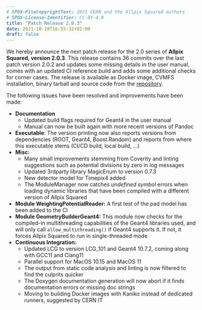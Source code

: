 ```yaml
---
# SPDX-FileCopyrightText: 2021 CERN and the Allpix Squared authors
# SPDX-License-Identifier: CC-BY-4.0
title: "Patch Release 2.0.3"
date: 2021-10-28T16:55:32+02:00
draft: false
---
```


We hereby announce the next patch release for the 2.0 series of **Allpix Squared, version 2.0.3**.
This release contains 36 commits over the last patch version 2.0.2 and updates some missing details in the user manual, comes with an updated CI reference build and adds some additional checks for corner cases.
The release is available as Docker image, CVMFS installation, binary tarball and source code from the [repository](https://gitlab.cern.ch/allpix-squared/allpix-squared/).

The following issues have been resolved and improvements have been made:
<!--more-->

* **Documentation**
   * Updated build flags required for Geant4 in the user manual
   * Manual can now be built again with more recent versions of Pandoc
* **Executable**: The version printing now also reports versions from dependencies (ROOT, Geant4, Boost.Random) and reports from where this executable stems (CI/CD build, local build, ...)
* **Misc:**
   * Many small improvements stemming from Coverity and linting suggestions such as potential divisions by zero in log messages
   * Updated 3rdparty library MagicEnum to version 0.7.3
   * New detector model for Timepix4 added
   * The ModuleManager now catches *undefined symbol* errors when loading dynamic libraries that have been compiled with a different version of Allpix Squared
* **Module WeightingPotentialReader:** A first test of the pad model has been added to the CI
* **Module GeometryBuilderGeant4:** This module now checks for the compiled-in multithreading capabilities of the Geant4 libraries used, and will only call `allow_multithreading()` if Geant4 supports it. If not, it forces Allpix Squared to run in single-threaded mode
* **Continuous Integration:**
   * Updated LCG to version LCG_101 and Geant4 10.7.2, coming along with GCC11 and Clang11
   * Parallel support for MacOS 10.15 and MacOS 11
   * The output from static code analysis and linting is now filtered to find the culprits quicker
   * The Doxygen documentation generation will now abort if it finds documentation errors or missing doc strings
   * Moving to building Docker images with Kaniko instead of dedicated runners, suggested by CERN IT
